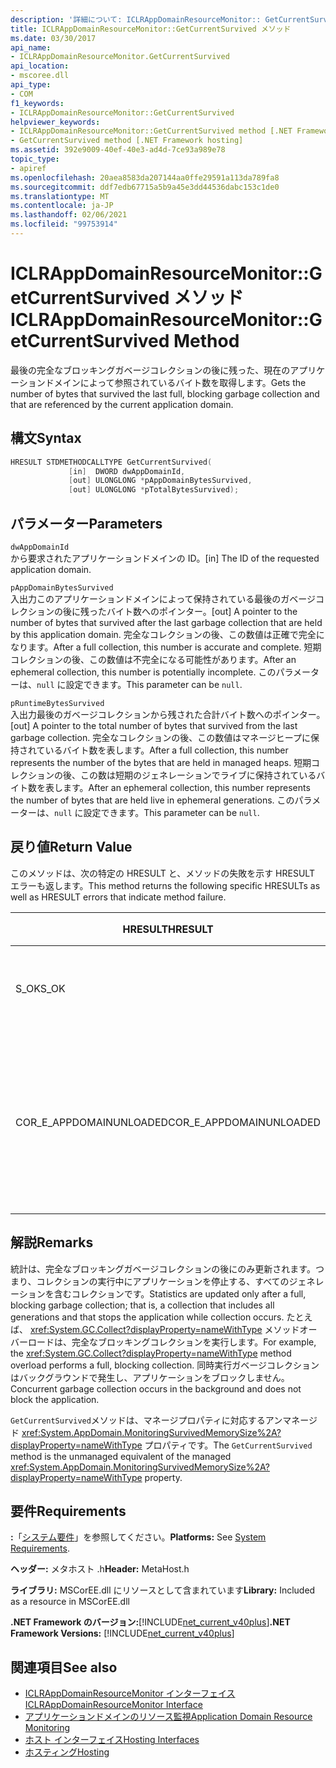 ```yaml
---
description: '詳細について: ICLRAppDomainResourceMonitor:: GetCurrentSurvived メソッド'
title: ICLRAppDomainResourceMonitor::GetCurrentSurvived メソッド
ms.date: 03/30/2017
api_name:
- ICLRAppDomainResourceMonitor.GetCurrentSurvived
api_location:
- mscoree.dll
api_type:
- COM
f1_keywords:
- ICLRAppDomainResourceMonitor::GetCurrentSurvived
helpviewer_keywords:
- ICLRAppDomainResourceMonitor::GetCurrentSurvived method [.NET Framework hosting]
- GetCurrentSurvived method [.NET Framework hosting]
ms.assetid: 392e9009-40ef-40e3-ad4d-7ce93a989e78
topic_type:
- apiref
ms.openlocfilehash: 20aea8583da207144aa0ffe29591a113da789fa8
ms.sourcegitcommit: ddf7edb67715a5b9a45e3dd44536dabc153c1de0
ms.translationtype: MT
ms.contentlocale: ja-JP
ms.lasthandoff: 02/06/2021
ms.locfileid: "99753914"
---
```

# <a name="iclrappdomainresourcemonitorgetcurrentsurvived-method"></a><span data-ttu-id="22e1f-103">ICLRAppDomainResourceMonitor::GetCurrentSurvived メソッド</span><span class="sxs-lookup"><span data-stu-id="22e1f-103">ICLRAppDomainResourceMonitor::GetCurrentSurvived Method</span></span>

<span data-ttu-id="22e1f-104">最後の完全なブロッキングガベージコレクションの後に残った、現在のアプリケーションドメインによって参照されているバイト数を取得します。</span><span class="sxs-lookup"><span data-stu-id="22e1f-104">Gets the number of bytes that survived the last full, blocking garbage collection and that are referenced by the current application domain.</span></span>  
  
## <a name="syntax"></a><span data-ttu-id="22e1f-105">構文</span><span class="sxs-lookup"><span data-stu-id="22e1f-105">Syntax</span></span>  
  
```cpp  
HRESULT STDMETHODCALLTYPE GetCurrentSurvived(  
             [in]  DWORD dwAppDomainId,  
             [out] ULONGLONG *pAppDomainBytesSurvived,  
             [out] ULONGLONG *pTotalBytesSurvived);  
```  
  
## <a name="parameters"></a><span data-ttu-id="22e1f-106">パラメーター</span><span class="sxs-lookup"><span data-stu-id="22e1f-106">Parameters</span></span>  

 `dwAppDomainId`  
 <span data-ttu-id="22e1f-107">から要求されたアプリケーションドメインの ID。</span><span class="sxs-lookup"><span data-stu-id="22e1f-107">[in] The ID of the requested application domain.</span></span>  
  
 `pAppDomainBytesSurvived`  
 <span data-ttu-id="22e1f-108">入出力このアプリケーションドメインによって保持されている最後のガベージコレクションの後に残ったバイト数へのポインター。</span><span class="sxs-lookup"><span data-stu-id="22e1f-108">[out] A pointer to the number of bytes that survived after the last garbage collection that are held by this application domain.</span></span> <span data-ttu-id="22e1f-109">完全なコレクションの後、この数値は正確で完全になります。</span><span class="sxs-lookup"><span data-stu-id="22e1f-109">After a full collection, this number is accurate and complete.</span></span> <span data-ttu-id="22e1f-110">短期コレクションの後、この数値は不完全になる可能性があります。</span><span class="sxs-lookup"><span data-stu-id="22e1f-110">After an ephemeral collection, this number is potentially incomplete.</span></span> <span data-ttu-id="22e1f-111">このパラメーターは、`null` に設定できます。</span><span class="sxs-lookup"><span data-stu-id="22e1f-111">This parameter can be `null`.</span></span>  
  
 `pRuntimeBytesSurvived`  
 <span data-ttu-id="22e1f-112">入出力最後のガベージコレクションから残された合計バイト数へのポインター。</span><span class="sxs-lookup"><span data-stu-id="22e1f-112">[out] A pointer to the total number of bytes that survived from the last garbage collection.</span></span> <span data-ttu-id="22e1f-113">完全なコレクションの後、この数値はマネージヒープに保持されているバイト数を表します。</span><span class="sxs-lookup"><span data-stu-id="22e1f-113">After a full collection, this number represents the number of the bytes that are held in managed heaps.</span></span> <span data-ttu-id="22e1f-114">短期コレクションの後、この数は短期のジェネレーションでライブに保持されているバイト数を表します。</span><span class="sxs-lookup"><span data-stu-id="22e1f-114">After an ephemeral collection, this number represents the number of bytes that are held live in ephemeral generations.</span></span> <span data-ttu-id="22e1f-115">このパラメーターは、`null` に設定できます。</span><span class="sxs-lookup"><span data-stu-id="22e1f-115">This parameter can be `null`.</span></span>  
  
## <a name="return-value"></a><span data-ttu-id="22e1f-116">戻り値</span><span class="sxs-lookup"><span data-stu-id="22e1f-116">Return Value</span></span>  

 <span data-ttu-id="22e1f-117">このメソッドは、次の特定の HRESULT と、メソッドの失敗を示す HRESULT エラーも返します。</span><span class="sxs-lookup"><span data-stu-id="22e1f-117">This method returns the following specific HRESULTs as well as HRESULT errors that indicate method failure.</span></span>  
  
|<span data-ttu-id="22e1f-118">HRESULT</span><span class="sxs-lookup"><span data-stu-id="22e1f-118">HRESULT</span></span>|<span data-ttu-id="22e1f-119">説明</span><span class="sxs-lookup"><span data-stu-id="22e1f-119">Description</span></span>|  
|-------------|-----------------|  
|<span data-ttu-id="22e1f-120">S_OK</span><span class="sxs-lookup"><span data-stu-id="22e1f-120">S_OK</span></span>|<span data-ttu-id="22e1f-121">メソッドは正常に完了しました。</span><span class="sxs-lookup"><span data-stu-id="22e1f-121">The method completed successfully.</span></span>|  
|<span data-ttu-id="22e1f-122">COR_E_APPDOMAINUNLOADED</span><span class="sxs-lookup"><span data-stu-id="22e1f-122">COR_E_APPDOMAINUNLOADED</span></span>|<span data-ttu-id="22e1f-123">アプリケーションドメインがアンロードされているか、または存在しません。</span><span class="sxs-lookup"><span data-stu-id="22e1f-123">The application domain has been unloaded or does not exist.</span></span>|  
  
## <a name="remarks"></a><span data-ttu-id="22e1f-124">解説</span><span class="sxs-lookup"><span data-stu-id="22e1f-124">Remarks</span></span>  

 <span data-ttu-id="22e1f-125">統計は、完全なブロッキングガベージコレクションの後にのみ更新されます。つまり、コレクションの実行中にアプリケーションを停止する、すべてのジェネレーションを含むコレクションです。</span><span class="sxs-lookup"><span data-stu-id="22e1f-125">Statistics are updated only after a full, blocking garbage collection; that is, a collection that includes all generations and that stops the application while collection occurs.</span></span> <span data-ttu-id="22e1f-126">たとえば、 <xref:System.GC.Collect?displayProperty=nameWithType> メソッドオーバーロードは、完全なブロッキングコレクションを実行します。</span><span class="sxs-lookup"><span data-stu-id="22e1f-126">For example, the <xref:System.GC.Collect?displayProperty=nameWithType> method overload performs a full, blocking collection.</span></span> <span data-ttu-id="22e1f-127">同時実行ガベージコレクションはバックグラウンドで発生し、アプリケーションをブロックしません。</span><span class="sxs-lookup"><span data-stu-id="22e1f-127">Concurrent garbage collection occurs in the background and does not block the application.</span></span>  
  
 <span data-ttu-id="22e1f-128">`GetCurrentSurvived`メソッドは、マネージプロパティに対応するアンマネージド <xref:System.AppDomain.MonitoringSurvivedMemorySize%2A?displayProperty=nameWithType> プロパティです。</span><span class="sxs-lookup"><span data-stu-id="22e1f-128">The `GetCurrentSurvived` method is the unmanaged equivalent of the managed <xref:System.AppDomain.MonitoringSurvivedMemorySize%2A?displayProperty=nameWithType> property.</span></span>  
  
## <a name="requirements"></a><span data-ttu-id="22e1f-129">要件</span><span class="sxs-lookup"><span data-stu-id="22e1f-129">Requirements</span></span>  

 <span data-ttu-id="22e1f-130">**:**「[システム要件](../../get-started/system-requirements.md)」を参照してください。</span><span class="sxs-lookup"><span data-stu-id="22e1f-130">**Platforms:** See [System Requirements](../../get-started/system-requirements.md).</span></span>  
  
 <span data-ttu-id="22e1f-131">**ヘッダー:** メタホスト .h</span><span class="sxs-lookup"><span data-stu-id="22e1f-131">**Header:** MetaHost.h</span></span>  
  
 <span data-ttu-id="22e1f-132">**ライブラリ:** MSCorEE.dll にリソースとして含まれています</span><span class="sxs-lookup"><span data-stu-id="22e1f-132">**Library:** Included as a resource in MSCorEE.dll</span></span>  
  
 <span data-ttu-id="22e1f-133">**.NET Framework のバージョン:**[!INCLUDE[net_current_v40plus](../../../../includes/net-current-v40plus-md.md)]</span><span class="sxs-lookup"><span data-stu-id="22e1f-133">**.NET Framework Versions:** [!INCLUDE[net_current_v40plus](../../../../includes/net-current-v40plus-md.md)]</span></span>  
  
## <a name="see-also"></a><span data-ttu-id="22e1f-134">関連項目</span><span class="sxs-lookup"><span data-stu-id="22e1f-134">See also</span></span>

- [<span data-ttu-id="22e1f-135">ICLRAppDomainResourceMonitor インターフェイス</span><span class="sxs-lookup"><span data-stu-id="22e1f-135">ICLRAppDomainResourceMonitor Interface</span></span>](iclrappdomainresourcemonitor-interface.md)
- [<span data-ttu-id="22e1f-136">アプリケーションドメインのリソース監視</span><span class="sxs-lookup"><span data-stu-id="22e1f-136">Application Domain Resource Monitoring</span></span>](../../../standard/garbage-collection/app-domain-resource-monitoring.md)
- [<span data-ttu-id="22e1f-137">ホスト インターフェイス</span><span class="sxs-lookup"><span data-stu-id="22e1f-137">Hosting Interfaces</span></span>](hosting-interfaces.md)
- [<span data-ttu-id="22e1f-138">ホスティング</span><span class="sxs-lookup"><span data-stu-id="22e1f-138">Hosting</span></span>](index.md)
